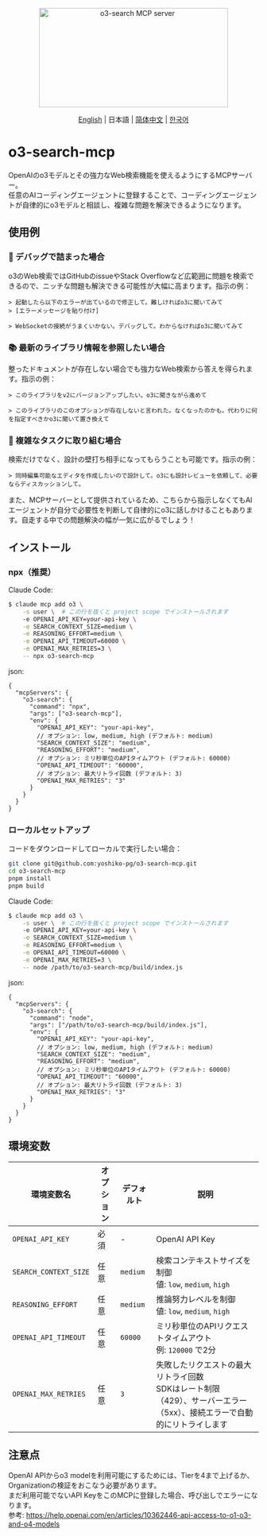<p align="center">
<a href="https://glama.ai/mcp/servers/@yoshiko-pg/o3-search-mcp">
  <img width="380" height="200" src="https://glama.ai/mcp/servers/@yoshiko-pg/o3-search-mcp/badge" alt="o3-search MCP server" />
</a>
</p>

<p align="center">
  <a href="./README.md">English</a> | 日本語 | <a href="./README.zh.md">简体中文</a> | <a href="./README.ko.md">한국어</a>
</p>

# o3-search-mcp

OpenAIのo3モデルとその強力なWeb検索機能を使えるようにするMCPサーバー。  
任意のAIコーディングエージェントに登録することで、コーディングエージェントが自律的にo3モデルと相談し、複雑な問題を解決できるようになります。

## 使用例

### 🐛 デバッグで詰まった場合

o3のWeb検索ではGitHubのissueやStack Overflowなど広範囲に問題を検索できるので、ニッチな問題も解決できる可能性が大幅に高まります。指示の例：

```
> 起動したら以下のエラーが出ているので修正して。難しければo3に聞いてみて
> [エラーメッセージを貼り付け]
```
```
> WebSocketの接続がうまくいかない。デバッグして。わからなければo3に聞いてみて
```

### 📚 最新のライブラリ情報を参照したい場合

整ったドキュメントが存在しない場合でも強力なWeb検索から答えを得られます。指示の例：

```
> このライブラリをv2にバージョンアップしたい。o3に聞きながら進めて
```

```
> このライブラリのこのオプションが存在しないと言われた。なくなったのかも。代わりに何を指定すべきかo3に聞いて置き換えて
```

### 🧩 複雑なタスクに取り組む場合

検索だけでなく、設計の壁打ち相手になってもらうことも可能です。指示の例：

```
> 同時編集可能なエディタを作成したいので設計して。o3にも設計レビューを依頼して、必要ならディスカッションして。
```

また、MCPサーバーとして提供されているため、こちらから指示しなくてもAIエージェントが自分で必要性を判断して自律的にo3に話しかけることもあります。自走する中での問題解決の幅が一気に広がるでしょう！

## インストール

### npx（推奨）

Claude Code:

```sh
$ claude mcp add o3 \
	-s user \  # この行を抜くと project scope でインストールされます
	-e OPENAI_API_KEY=your-api-key \
	-e SEARCH_CONTEXT_SIZE=medium \
	-e REASONING_EFFORT=medium \
	-e OPENAI_API_TIMEOUT=60000 \
	-e OPENAI_MAX_RETRIES=3 \
	-- npx o3-search-mcp
```

json:

```jsonc
{
  "mcpServers": {
    "o3-search": {
      "command": "npx",
      "args": ["o3-search-mcp"],
      "env": {
        "OPENAI_API_KEY": "your-api-key",
        // オプション: low, medium, high (デフォルト: medium)
        "SEARCH_CONTEXT_SIZE": "medium",
        "REASONING_EFFORT": "medium",
        // オプション: ミリ秒単位のAPIタイムアウト (デフォルト: 60000)
        "OPENAI_API_TIMEOUT": "60000",
        // オプション: 最大リトライ回数 (デフォルト: 3)
        "OPENAI_MAX_RETRIES": "3"
      }
    }
  }
}
```

### ローカルセットアップ

コードをダウンロードしてローカルで実行したい場合：

```bash
git clone git@github.com:yoshiko-pg/o3-search-mcp.git
cd o3-search-mcp
pnpm install
pnpm build
```

Claude Code:

```sh
$ claude mcp add o3 \
	-s user \  # この行を抜くと project scope でインストールされます
	-e OPENAI_API_KEY=your-api-key \
	-e SEARCH_CONTEXT_SIZE=medium \
	-e REASONING_EFFORT=medium \
	-e OPENAI_API_TIMEOUT=60000 \
	-e OPENAI_MAX_RETRIES=3 \
	-- node /path/to/o3-search-mcp/build/index.js
```

json:

```jsonc
{
  "mcpServers": {
    "o3-search": {
      "command": "node",
      "args": ["/path/to/o3-search-mcp/build/index.js"],
      "env": {
        "OPENAI_API_KEY": "your-api-key",
        // オプション: low, medium, high (デフォルト: medium)
        "SEARCH_CONTEXT_SIZE": "medium",
        "REASONING_EFFORT": "medium",
        // オプション: ミリ秒単位のAPIタイムアウト (デフォルト: 60000)
        "OPENAI_API_TIMEOUT": "60000",
        // オプション: 最大リトライ回数 (デフォルト: 3)
        "OPENAI_MAX_RETRIES": "3"
      }
    }
  }
}
```

## 環境変数

| 環境変数名 | オプション | デフォルト | 説明 |
| --- | --- | --- | --- |
| `OPENAI_API_KEY` | 必須 | - | OpenAI API Key |
| `SEARCH_CONTEXT_SIZE` | 任意 | `medium` | 検索コンテキストサイズを制御<br>値: `low`, `medium`, `high` |
| `REASONING_EFFORT` | 任意 | `medium` | 推論努力レベルを制御<br>値: `low`, `medium`, `high` |
| `OPENAI_API_TIMEOUT` | 任意 | `60000` | ミリ秒単位のAPIリクエストタイムアウト<br>例: `120000` で2分 |
| `OPENAI_MAX_RETRIES` | 任意 | `3` | 失敗したリクエストの最大リトライ回数<br>SDKはレート制限（429）、サーバーエラー（5xx）、接続エラーで自動的にリトライします |

## 注意点

OpenAI APIからo3 modelを利用可能にするためには、Tierを4まで上げるか、Organizationの検証をおこなう必要があります。  
まだ利用可能でないAPI KeyをこのMCPに登録した場合、呼び出しでエラーになります。  
参考: https://help.openai.com/en/articles/10362446-api-access-to-o1-o3-and-o4-models
